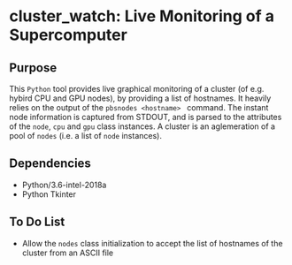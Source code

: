 # cluster_watch: Live Monitoring of a Supercomputer

## Purpose
This `Python` tool provides live graphical monitoring of a cluster (of e.g. hybird CPU and GPU nodes), by providing a list of hostnames. It heavily relies on the output of the `pbsnodes <hostname> ` command. The instant node information is captured from STDOUT, and is parsed to the attributes of the `node`, `cpu` and `gpu` class instances. A cluster is an aglemeration of a pool of `nodes` (i.e. a list of `node` instances). 

## Dependencies
* Python/3.6-intel-2018a
* Python Tkinter

## To Do List
* Allow the `nodes` class initialization to accept the list of hostnames of the cluster from an ASCII file